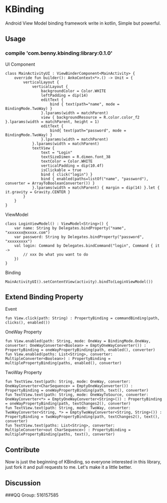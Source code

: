 # KBinding
Android View Model binding framework write in kotlin, Simple but powerful.

## Usage

### compile 'com.benny.kbinding:library:0.1.0'

UI Component

    class MainActivityUI : ViewBinderComponent<MainActivity> {
        override fun builder(): AnkoContext<*>.() -> Unit = {
            verticalLayout {
                verticalLayout {
                    backgroundColor = Color.WHITE
                    leftPadding = dip(14)
                    editText {
                        bind { text(path="name", mode = BindingMode.TwoWay) }
                    }.lparams(width = matchParent)
                    view { backgroundResource = R.color.color_f2 }.lparams(width = matchParent, height = 1)
                    editText {
                        bind{ text(path="password", mode = BindingMode.TwoWay) }
                    }.lparams(width = matchParent)
                }.lparams(width = matchParent)
                textView {
                    text = "Login"
                    textSizeDimen = R.dimen.font_38
                    textColor = Color.WHITE
                    verticalPadding = dip(10.4f)
                    isClickable = true
                    bind { click("login") }
                    bind { enabled(paths=listOf("name", "password"), converter = ArrayToBooleanConverter()) }
                }.lparams(width = matchParent) { margin = dip(14) }.let { it.gravity = Gravity.CENTER }
            }
        }
    }
    
ViewModel

    class LoginViewModel() : ViewModel<String>() {
        var name: String by Delegates.bindProperty("name", "xxxxxxx@xxxxx.com")
        var password: String by Delegates.bindProperty("password", "xxxxxxxxx")
        val login: Command by Delegates.bindCommand("login", Command { it ->
            // xxx Do what you want to do
        })
    }
    
Binding

    MainActivityUI().setContentView(activity).bindTo(LoginViewModel())
    
## Extend Binding Property 

Event
    
    fun View.click(path: String) : PropertyBinding = commandBinding(path, clicks(), enabled())

OneWay Property

    fun View.enabled(path: String, mode: OneWay = BindingMode.OneWay, converter: OneWayConverter<Boolean> = EmptyOneWayConverter()) : PropertyBinding = oneWayPropertyBinding(path, enabled(), converter)
    fun View.enabled(paths: List<String>, converter: MultipleConverter<Boolean>) : PropertyBinding = multiplePropertyBinding(paths, enabled(), converter)
    
TwoWay Property

    fun TextView.text(path: String, mode: OneWay, converter: OneWayConverter<CharSequence> = EmptyOneWayConverter()) : PropertyBinding = oneWayPropertyBinding(path, text(), converter)
    fun TextView.text(path: String, mode: OneWayToSource, converter: OneWayConverter<*> = EmptyOneWayConverter<String>()) : PropertyBinding = oneWayPropertyBinding(path, textChanges2(), converter)
    fun TextView.text(path: String, mode: TwoWay, converter: TwoWayConverter<String, *> = EmptyTwoWayConverter<String, String>()) : PropertyBinding = twoWayPropertyBinding(path, textChanges2(), text(), converter)
    fun TextView.text(paths: List<String>, converter: MultipleConverter<out CharSequence>) : PropertyBinding = multiplePropertyBinding(paths, text(), converter)    


## Contribute

Now is just the beginning of KBinding, so everyone interested in this library, just fork it and pull requests to me.
Let's make it a little better.

## Discussion

###QQ Group: 516157585
